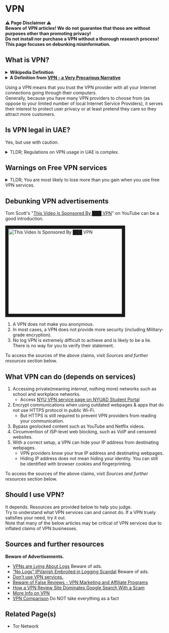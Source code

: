 # VPN

**⚠ Page Disclaimer ⚠**  
**Beware of VPN articles! We do not guarantee that those are without purposes other than promoting privacy!**  
**Do not install nor purchase a VPN without a thorough research process!**  
**This page focuses on debunking misinformation.**  

## What is VPN?

<details>
    <summary><strong>Wikipedia Definition</strong></summary>

> A virtual private network (VPN) extends a private network across a public network, and enables users to send and receive data across shared or public networks as if their computing devices were directly connected to the private network.

</details>
<details>
    <summary><strong>A Definition from 
        <a href="https://schub.wtf/blog/2019/04/08/very-precarious-narrative.html">
            VPN - a Very Precarious Narrative
        </a>
    </strong></summary>

> A VPN is a tunnel connecting two different networks. You throw traffic into one end of the tunnel, and it will come out somewhere else, even if the destination might not be reachable on the public internet. VPNs are popular in company environments: Imagine a large company running their servers with private sale data on them. The company does not want those servers to be reachable via the internet for security reasons, but at the same time, salespeople need to be able to access those datasets, even if they are on the road. The salesperson can use the company’s VPN to “move their laptop into the company network”, without the need to physically be there, so they have access to that information. In addition, network traffic sent over VPNs is generally encrypted, so even if the salesperson is using a maybe insecure network, the data is probably safe, if everything is configured correctly.

</details>

Using a VPN means that you trust the VPN provider with all your Internet connections going through their computers.  
Generally, because you have many VPN providers to choose from (as oppose to your limited number of local Internet Service Providers), it serves their interest to protect user privacy or at least pretend they care so they attract more customers.

## Is VPN legal in UAE?

Yes, but use with caution.  
<details>
    <summary>TLDR; Regulations on VPN usage in UAE is complex.</summary>

The UAE Cybercrime Law No 5 of 2012 states:
> Whoever uses a fraudulent computer network protocol address (IP address) by using a false address or a third-party address by any other means *for the purpose of committing a crime or preventing its discovery*, shall be punished by temporary imprisonment and a fine of no less than Dh500,000 and not exceeding Dh2,000,000, or either of these two penalties. 

Using VPN is legal unless the purpose of using a VPN is "committing a crime" or "preventing its discovery". For example, it is a punishable offence to use a VPN for accessing censored materials (blocked webpages, YouTube videos, etc) or using VoIP/internet-calling services (Skype, WhatsApp calling, etc.). On the other hand, using a VPN for academic purposes (in NYUAD) is perfectly legal. But, the issue is that it is unclear how the law will be enforced, as distinguishing the purpose VPN usage may require inspections on encrypted traffics.

**Related Articles**

- [Use of VPN still confusing despite recent law change](https://www.thenational.ae/uae/government/use-of-vpn-still-confusing-despite-recent-law-change-1.145308)
- [Individuals can access VPNs in the UAE, with caution](https://gulfnews.com/technology/individuals-can-access-vpns-in-the-uae-with-caution-1.1872304)
- [Dh500,000 fine if you use fraud IP in UAE](https://www.emirates247.com/news/emirates/dh500-000-fine-if-you-use-fraud-ip-in-uae-2016-07-22-1.636441)

</details>

## Warnings on Free VPN services

<details>
    <summary>TLDR; You are most likely to lose more than you gain when you use free VPN services.</summary>  

The below issues are identified by [CSIRO study](https://www.icir.org/vern/papers/vpn-apps-imc16.pdf)

1. Third-party user tracking and access to sensitive An-droid permissions
2. Malware presence
3. Traffic interception modes
4. (Lack of) Encryption and traffic leaks
5. In-path proxies and traffic manipulation
6. TLS interception

To read the full paper, access [this link](https://www.icir.org/vern/papers/vpn-apps-imc16.pdf).  
To read a short summary, access [this link](https://restoreprivacy.com/best-free-vpn/). Beware of advertisements.

</details>

## Debunking VPN advertisements

Tom Scott's "[This Video Is Sponsored By ███ VPN](https://www.youtube.com/watch?v=WVDQEoe6ZWY)" on YouTube can be a good introduction.

<a href="http://www.youtube.com/watch?feature=player_embedded&v=WVDQEoe6ZWY
" target="_blank"><img src="http://img.youtube.com/vi/WVDQEoe6ZWY/0.jpg" 
alt="This Video Is Sponsored By ███ VPN" width="360" height="270" border="10" /></a>  

1. A VPN does not make you anonymous.
2. In most cases, a VPN does not provide more security (including Military-grade encryption).
3. No log VPN is extremely difficult to achieve and is likely to be a lie. There is no way for you to verify their statement.

To access the sources of the above claims, visit *Sources and further resources* section below.

## What VPN can do (depends on services)

1. Accessing private(meaning *internal*, nothing more) networks such as school and workplace networks.
    - Access [NYU VPN service page on NYUAD Student Portal](https://students.nyuad.nyu.edu/services/technology-and-support/remote-connectivity-vpn/)
2. Encrypt communications when using outdated webpages & apps that do not use HTTPS protocol in public Wi-Fi.
    - But HTTPS is still required to prevent VPN providers from reading your communication.
3. Bypass geolocked content such as YouTube and Netflix videos.
4. Circumvention of ISP-level web blocking, such as VoIP and censored websites.
5. With a correct setup, a VPN can hide your IP address from destinating webpages.
    - VPN providers know your true IP address and destinating webpages.
    - Hiding IP address does not mean hiding your identity. You can still be identified with browser cookies and fingerprinting.

To access the sources of the above claims, visit *Sources and further resources* section below.

## Should I use VPN?

It depends. Resources are provided below to help you judge.  
Try to understand what VPN services can and cannot do. If a VPN truely satisfies your need, try it out.  
Note that many of the below articles may be critical of VPN services due to inflated claims of VPN businesses.

## Sources and further resources

**Beware of Advertisements.**

- [VPNs are Lying About Logs](https://restoreprivacy.com/vpn-logs-lies/) Beware of ads.
- [“No Logs” IPVanish Embroiled in Logging Scandal](https://restoreprivacy.com/ipvanish-provides-logs-to-authorities/) Beware of ads.
- [Don't use VPN services.](https://gist.github.com/joepie91/5a9909939e6ce7d09e29)
- [Beware of False Reviews - VPN Marketing and Affiliate Programs](https://vikingvpn.com/blogs/off-topic/beware-of-vpn-marketing-and-affiliate-programs)
- [How a VPN Review Site Dominates Google Search With a Scam](https://www.pcmag.com/news/how-a-vpn-review-site-dominates-google-search-with-a-scam)
- [More Info on VPN](https://www.privacytools.io/providers/vpn/#info)
- [VPN Comparison](https://thatoneprivacysite.net/#detailed-vpn-comparison) Do NOT take everything as a fact

## Related Page(s)

- Tor Network
